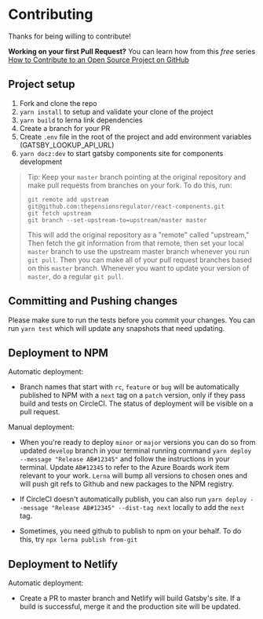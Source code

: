 # Contributing

Thanks for being willing to contribute!

**Working on your first Pull Request?** You can learn how from this _free_
series [How to Contribute to an Open Source Project on GitHub][egghead]

## Project setup

1. Fork and clone the repo
2. `yarn install` to setup and validate your clone of the project
3. `yarn build` to lerna link dependencies
4. Create a branch for your PR
5. Create `.env` file in the root of the project and add environment variables (GATSBY_LOOKUP_API_URL)
6. `yarn docz:dev` to start gatsby components site for components development

> Tip: Keep your `master` branch pointing at the original repository and make
> pull requests from branches on your fork. To do this, run:
>
> ```
> git remote add upstream git@github.com:thepensionsregulator/react-components.git
> git fetch upstream
> git branch --set-upstream-to=upstream/master master
> ```
>
> This will add the original repository as a "remote" called "upstream," Then
> fetch the git information from that remote, then set your local `master`
> branch to use the upstream master branch whenever you run `git pull`. Then you
> can make all of your pull request branches based on this `master` branch.
> Whenever you want to update your version of `master`, do a regular `git pull`.

## Committing and Pushing changes

Please make sure to run the tests before you commit your changes. You can run
`yarn test` which will update any snapshots that need updating.

[issues]: https://github.com/thepensionsregulator/react-components/issues
[egghead]: https://egghead.io/courses/how-to-contribute-to-an-open-source-project-on-github

## Deployment to NPM

Automatic deployment:

- Branch names that start with `rc`, `feature` or `bug` will be automatically published to NPM with a `next` tag on a `patch` version, only if they pass build and tests on CircleCI. The status of deployment will be visible on a pull request.

Manual deployment:

- When you're ready to deploy `minor` or `major` versions you can do so from updated `develop` branch in your terminal running command `yarn deploy --message "Release AB#12345"` and follow the instructions in your terminal. Update `AB#12345` to refer to the Azure Boards work item relevant to your work. `Lerna` will bump all versions to chosen ones and will push git refs to Github and new packages to the NPM registry.

- If CircleCI doesn't automatically publish, you can also run `yarn deploy --message "Release AB#12345" --dist-tag next` locally to add the `next` tag.

- Sometimes, you need github to publish to npm on your behalf. To do this, try `npx lerna publish from-git`

## Deployment to Netlify

Automatic deployment:

- Create a PR to master branch and Netlify will build Gatsby's site. If a build is successful, merge it and the production site will be updated.
